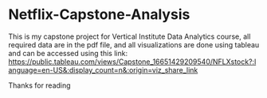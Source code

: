 # Netflix-Capstone-Analysis
This is my capstone project for Vertical Institute Data Analytics course, all required data are in the pdf file, and all visualizations are done using tableau and can be accessed using this link: https://public.tableau.com/views/Capstone_16651429209540/NFLXstock?:language=en-US&:display_count=n&:origin=viz_share_link

Thanks for reading
